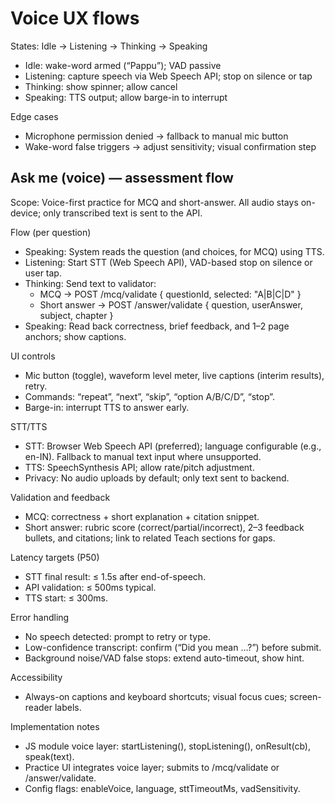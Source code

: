 # Voice UX flows

States: Idle → Listening → Thinking → Speaking
- Idle: wake-word armed (“Pappu”); VAD passive
- Listening: capture speech via Web Speech API; stop on silence or tap
- Thinking: show spinner; allow cancel
- Speaking: TTS output; allow barge-in to interrupt

Edge cases
- Microphone permission denied → fallback to manual mic button
- Wake-word false triggers → adjust sensitivity; visual confirmation step

## Ask me (voice) — assessment flow

Scope: Voice-first practice for MCQ and short-answer. All audio stays on-device; only transcribed text is sent to the API.

Flow (per question)
- Speaking: System reads the question (and choices, for MCQ) using TTS.
- Listening: Start STT (Web Speech API), VAD-based stop on silence or user tap.
- Thinking: Send text to validator:
	- MCQ → POST /mcq/validate { questionId, selected: "A|B|C|D" }
	- Short answer → POST /answer/validate { question, userAnswer, subject, chapter }
- Speaking: Read back correctness, brief feedback, and 1–2 page anchors; show captions.

UI controls
- Mic button (toggle), waveform level meter, live captions (interim results), retry.
- Commands: “repeat”, “next”, “skip”, “option A/B/C/D”, “stop”.
- Barge-in: interrupt TTS to answer early.

STT/TTS
- STT: Browser Web Speech API (preferred); language configurable (e.g., en-IN). Fallback to manual text input where unsupported.
- TTS: SpeechSynthesis API; allow rate/pitch adjustment.
- Privacy: No audio uploads by default; only text sent to backend.

Validation and feedback
- MCQ: correctness + short explanation + citation snippet.
- Short answer: rubric score (correct/partial/incorrect), 2–3 feedback bullets, and citations; link to related Teach sections for gaps.

Latency targets (P50)
- STT final result: ≤ 1.5s after end-of-speech.
- API validation: ≤ 500ms typical.
- TTS start: ≤ 300ms.

Error handling
- No speech detected: prompt to retry or type.
- Low-confidence transcript: confirm (“Did you mean …?”) before submit.
- Background noise/VAD false stops: extend auto-timeout, show hint.

Accessibility
- Always-on captions and keyboard shortcuts; visual focus cues; screen-reader labels.

Implementation notes
- JS module voice layer: startListening(), stopListening(), onResult(cb), speak(text).
- Practice UI integrates voice layer; submits to /mcq/validate or /answer/validate.
- Config flags: enableVoice, language, sttTimeoutMs, vadSensitivity.
